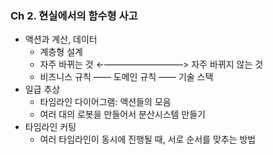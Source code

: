 ### Ch 2. 현실에서의 함수형 사고

- 액션과 계산, 데이터
  - 계층형 설계
  - 자주 바뀌는 것 ←—————————> 자주 바뀌지 않는 것
  - 비즈니스 규칙 —— 도메인 규칙 —— 기술 스택
- 일급 추상
  - 타임라인 다이어그램: 액션들의 모음
  - 여러 대의 로봇을 만들어서 분산시스템 만들기
- 타임라인 커팅
  - 여러 타임라인이 동시에 진행될 때, 서로 순서를 맞추는 방법
